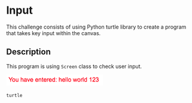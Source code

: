 # Input

This challenge consists of using Python turtle library to create a program that takes key input within the canvas.

## Description

This program is using ```Screen``` class to check user input.

![Capture](capture.png?raw=true "Capture")

```turtle```